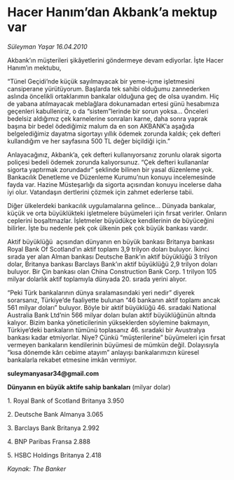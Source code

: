 # Hacer Hanım’dan Akbank’a mektup var

*Süleyman Yaşar 16.04.2010*

<div class="yazi"><p>Akbank’ın müşterileri şikâyetlerini göndermeye devam ediyorlar. İşte Hacer Hanım’ın mektubu,</p>
<p>“Tünel Geçidi’nde küçük sayılmayacak bir yeme-içme işletmesini cansiperane yürütüyorum. Başlarda tek sahibi olduğumu zannederken aslında öncelikli ortaklarımın bankalar olduğuna geç de olsa uyandım. Hiç de yabana atılmayacak meblağlara dokunamadan ertesi günü hesabımıza geçenleri kabulleniriz, o da “sistem”lerinde bir sorun yoksa... Önceleri bedelsiz aldığımız çek karnelerine sonraları karne, daha sonra yaprak başına bir bedel ödediğimiz malum da en son AKBANK’a aşağıda belgelediğimiz dayatma sigortayı yıllık ödemek zorunda kaldık; çek defteri kullandığım ve her sayfasına 500 TL değer biçildiği için.”</p>
<p>Anlayacağınız, Akbank’a, çek defteri kullanıyorsanız zorunlu olarak sigorta poliçesi bedeli ödemek zorunda kalıyorsunuz. “Çek defteri kullananlar sigorta yaptırmak zorundadır” şeklinde bilinen bir yasal düzenleme yok. Bankacılık Denetleme ve Düzenleme Kurumu’nun konuyu incelemesinde fayda var. Hazine Müsteşarlığı da sigorta açısından konuyu incelerse daha iyi olur. Vatandaşın dertlerini çözmek için zahmet ederlerse tabii.</p>
<p>Diğer ülkelerdeki bankacılık uygulamalarına gelince... Dünyada bankalar, küçük ve orta büyüklükteki işletmelere büyümeleri için fırsat verirler. Onların ceplerini boşaltmazlar. İşletmeler büyüdükçe kendilerinin de büyüceğini bilirler. İşte bu nedenle pek çok ülkenin pek çok büyük bankası vardır. </p>
<p>Aktif büyüklüğü  açısından dünyanın en büyük bankası Britanya bankası  Royal Bank Of Scotland’ın aktif toplamı 3,9 trilyon doları buluyor. İkinci sırada yer alan Alman bankası Deutsche Bank’ın aktif büyüklüğü 3 trilyon dolar, Britanya bankası Barclays Bank’ın aktif büyüklüğü 2,9 trilyon doları buluyor. Bir Çin bankası olan China Construction Bank Corp. 1 trilyon 105 milyar dolarlık aktif toplamıyla dünyada 20. sırada yerini alıyor. </p>
<p>“Peki Türk bankalarının dünya sıralamasındaki yeri nedir” diyerek sorarsanız, Türkiye’de faaliyette bulunan “46 bankanın aktif toplamı ancak 561 milyar doları” buluyor. Böyle bir aktif büyüklüğü 46. sıradaki National Australia Bank Ltd’nin 566 milyar doları bulan aktif büyüklüğünün altında kalıyor. Bizim banka yöneticilerinin yükseklerden söylemine bakmayın, Türkiye’deki bankaların tümünü toplasanız 46. sıradaki bir Avustralya bankası kadar etmiyorlar. Niye? Çünkü “müşterilerine” büyümeleri için fırsat vermeyen bankaların kendilerinin büyümesi de mümkün değil. Dolayısıyla “kısa dönemde kârı cebime atayım” anlayışı bankalarımızın küresel bankalarla rekabet etmesine imkân vermiyor.</p>
<p><b>suleymanyasar34@gmail.co</b><b>m</b></p>
<p><b>Dünyanın en büyük aktife sahip bankaları</b> (milyar dolar)</p>
<p>1. Royal Bank of Scotland Britanya 3.950</p>
<p>2. Deutsche Bank Almanya 3.065</p>
<p>3. Barclays Bank Britanya 2.992</p>
<p>4. BNP Paribas Fransa 2.888</p>
<p>5. HSBC Holdings Britanya 2.418</p>
<p><i>Kaynak: The Banker</i></p></div>
